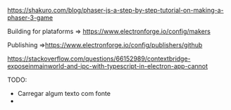 https://shakuro.com/blog/phaser-js-a-step-by-step-tutorial-on-making-a-phaser-3-game

Building for plataforms => https://www.electronforge.io/config/makers

Publishing =>https://www.electronforge.io/config/publishers/github

https://stackoverflow.com/questions/66152989/contextbridge-exposeinmainworld-and-ipc-with-typescript-in-electron-app-cannot

TODO:

- Carregar algum texto com fonte
-
